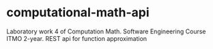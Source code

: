 # computational-math-api
Laboratory work 4 of Computation Math. Software Engineering Course ITMO 2-year. REST api for function approximation
